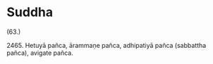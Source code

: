 # Suddha

(63.)

2465\. Hetuyā pañca, ārammaṇe pañca, adhipatiyā pañca (sabbattha pañca), avigate pañca.
